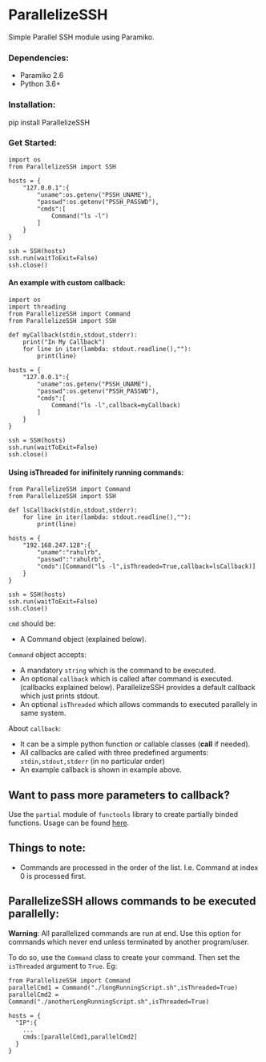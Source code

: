 # ParallelizeSSH
Simple Parallel SSH module using Paramiko.

### Dependencies:
- Paramiko 2.6
- Python 3.6+

### Installation:
pip install ParallelizeSSH

### Get Started:

    import os
    from ParallelizeSSH import SSH
     
    hosts = {
        "127.0.0.1":{
            "uname":os.getenv("PSSH_UNAME"),
            "passwd":os.getenv("PSSH_PASSWD"),
            "cmds":[
                Command("ls -l")
            ]
        }
    }
     
    ssh = SSH(hosts)
    ssh.run(waitToExit=False)
    ssh.close()

#### An example with custom callback:

    import os
    import threading
    from ParallelizeSSH import Command
    from ParallelizeSSH import SSH 
     
    def myCallback(stdin,stdout,stderr):
        print("In My Callback")
        for line in iter(lambda: stdout.readline(),""):
            print(line)
     
    hosts = {
        "127.0.0.1":{
            "uname":os.getenv("PSSH_UNAME"),
            "passwd":os.getenv("PSSH_PASSWD"),
            "cmds":[
                Command("ls -l",callback=myCallback)
            ]
        }
    }
     
    ssh = SSH(hosts)
    ssh.run(waitToExit=False)
    ssh.close()

#### Using isThreaded for inifinitely running commands:

    from ParallelizeSSH import Command
    from ParallelizeSSH import SSH 
       
    def lsCallback(stdin,stdout,stderr):
        for line in iter(lambda: stdout.readline(),""):
            print(line)
     
    hosts = {
        "192.168.247.128":{
            "uname":"rahulrb",
            "passwd":"rahulrb",
            "cmds":[Command("ls -l",isThreaded=True,callback=lsCallback)]
        }
    }
     
    ssh = SSH(hosts)
    ssh.run(waitToExit=False)
    ssh.close()

`cmd` should be:
- A Command object (explained below).

`Command` object accepts:
- A mandatory `string` which is the command to be executed.
- An optional `callback` which is called after command is executed. (callbacks explained below). ParallelizeSSH provides a default callback which just prints stdout.
- An optional `isThreaded` which allows commands to executed parallely in same system.

About `callback`:
- It can be a simple python function or callable classes (__call__ if needed).
- All callbacks are called with three predefined arguments: `stdin,stdout,stderr` (in no particular order)
- An example callback is shown in example above.

## Want to pass more parameters to callback?
Use the `partial` module of `functools` library to create partially binded functions. Usage can be found [here](https://docs.python.org/3.6/library/functools.html#functools.partial).

## Things to note:
- Commands are processed in the order of the list. I.e. Command at index 0 is processed first.

## ParallelizeSSH allows commands to be executed parallelly:
**Warning**: All parallelized commands are run at end. Use this option for commands which never end unless terminated by another program/user.

To do so, use the `Command` class to create your command. Then set the `isThreaded` argument to `True`. Eg:

    from ParallelizeSSH import Command
    parallelCmd1 = Command("./longRunningScript.sh",isThreaded=True)
    parallelCmd2 = Command("./anotherLongRunningScript.sh",isThreaded=True)
    
    hosts = {
      "IP":{
        ...
        cmds:[parallelCmd1,parallelCmd2]
      }
    }

